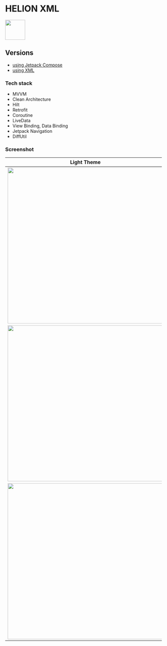 # HELION XML
<img width="64" src="https://user-images.githubusercontent.com/78376240/132124328-fe024d2a-03d1-4402-a15e-0b84c60cb7d4.PNG">

## Versions
- <a href="https://github.com/K-Terelak/HELION-Krzysztof-Terelak1">using Jetpack Compose</a>
- <a href="https://github.com/K-Terelak/HELION-Krzysztof-Terelak2">using XML</a>


### Tech stack
- MVVM
- Clean Architecture
- Hilt
- Retrofit
- Coroutine
- LiveData
- View Binding, Data Binding
- Jetpack Navigation
- DiffUtil

### Screenshot
| Light Theme | Dark Theme |
| ----------- | ---------- |
| <img height="500" src="https://user-images.githubusercontent.com/78376240/132124348-8d3af76b-5278-47b3-94c9-3e77fb1631f0.png"> | <img height="500" src="https://user-images.githubusercontent.com/78376240/132124354-a33897ec-224e-495f-bb9a-433932beda7c.png"> |
| <img height="500" src="https://user-images.githubusercontent.com/78376240/132124358-90d659fa-b7a3-49a5-b758-efdc90fba928.png"> | <img height="500" src="https://user-images.githubusercontent.com/78376240/132124360-1566b1dc-3b64-4116-949e-55db0a5ac331.png"> |
| <img height="500" src="https://user-images.githubusercontent.com/78376240/132124363-2cad4aed-f872-46b3-9e3c-3b9183638048.png"> | <img height="500" src="https://user-images.githubusercontent.com/78376240/132124364-70835769-6bc7-44ad-bdad-25a9f45b838d.png"> |
